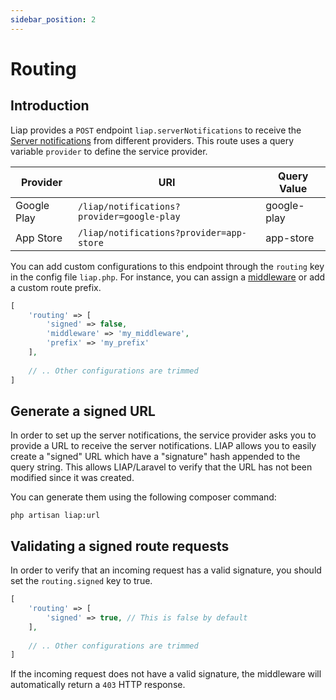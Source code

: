 ```yaml
---
sidebar_position: 2
---
```


# Routing

## Introduction

Liap provides a `POST` endpoint `liap.serverNotifications` to receive
the [Server notifications](/docs/get-started/server-notifications) from different providers. This route uses a query
variable `provider` to define the service provider.

| Provider    | URI                                        | Query Value |
|-------------|--------------------------------------------|-------------|
| Google Play | `/liap/notifications?provider=google-play` | google-play |
| App Store   | `/liap/notifications?provider=app-store`   | app-store   |

You can add custom configurations to this endpoint through the `routing` key in the config file `liap.php`. For
instance, you can assign a [middleware](https://laravel.com/docs/middleware) or add a custom route prefix.

```php
[   
    'routing' => [
        'signed' => false,
        'middleware' => 'my_middleware',
        'prefix' => 'my_prefix'
    ],
    
    // .. Other configurations are trimmed
]
```

## Generate a signed URL

In order to set up the server notifications, the service provider asks you to provide a URL to receive the server
notifications. LIAP allows you to easily create a "signed" URL which have a "signature" hash appended to the query
string. This allows LIAP/Laravel to verify that the URL has not been modified since it was created.

You can generate them using the following composer command:

```shell
php artisan liap:url
```

## Validating a signed route requests

In order to verify that an incoming request has a valid signature, you should set the `routing.signed` key to true.

```php
[   
    'routing' => [
        'signed' => true, // This is false by default
    ],
    
    // .. Other configurations are trimmed
]
```

If the incoming request does not have a valid signature, the middleware will automatically return a `403` HTTP response.
